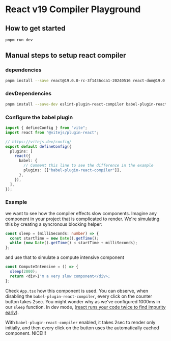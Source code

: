 # React v19 Compiler Playground

## How to get started

```
pnpm run dev
```

## Manual steps to setup react compiler

### dependencies

```sh
pnpm install --save react@19.0.0-rc-3f1436cca1-20240516 react-dom@19.0.0-rc-3f1436cca1-20240516
```

### devDependencies

```sh
pnpm install --save-dev eslint-plugin-react-compiler babel-plugin-react-compiler
```

### Configure the babel plugin

```typescript
import { defineConfig } from "vite";
import react from "@vitejs/plugin-react";

// https://vitejs.dev/config/
export default defineConfig({
  plugins: [
    react({
      babel: {
        // Comment this line to see the difference in the example
        plugins: [["babel-plugin-react-compiler"]],
      },
    }),
  ],
});
```

### Example

we want to see how the compiler effects slow components. Imagine any component in your project that is complicated to render. We're simulating this by creating a syncronous blocking helper:

```typescript
const sleep = (milliSeconds: number) => {
  const startTime = new Date().getTime();
  while (new Date().getTime() < startTime + milliSeconds);
};
```

and use that to simulate a compute intensive component

```typescript
const ComputeIntensive = () => {
  sleep(2000);
  return <div>I'm a very slow component</div>;
};
```

Check `App.tsx` how this component is used. You can observe, when disabling the `babel-plugin-react-compiler`, every click on the counter button takes 2sec. You might wonder why as we've configured 1000ms in our `sleep` function. In dev mode, ([react runs your code twice to find impurity early](https://react.dev/reference/react/StrictMode#fixing-bugs-found-by-double-rendering-in-development)).

With `babel-plugin-react-compiler` enabled, it takes 2sec to render only initially, and then every click on the button uses the automatically cached component. NICE!!!
